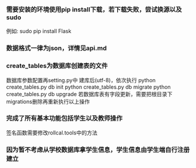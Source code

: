 ### 需要安装的环境使用pip install下载，若下载失败，尝试换源以及sudo
例如: sudo pip install Flask
### 数据格式一律为json，详情见api.md
### create_tables为数据库创建表的文件
数据库参数配置再setting.py中
建库后(utf-8)，依次执行
python create_tables.py db init
python create_tables.py db migrate
python create_tables.py db upgrade
若数据库表有字段更新，需要把根目录下migrations删除再重新执行以上操作
### 完成了所有基本功能包括学生以及教师操作
签名函数需要修改rollcal.tools中的方法
### 因为暂不考虑从学校数据库拿学生信息，学生信息由学生端自行注册建立

